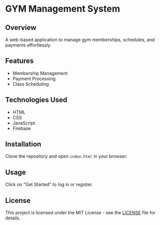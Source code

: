 # GYM Management System

## Overview
A web-based application to manage gym memberships, schedules, and payments effortlessly.

## Features
- Membership Management
- Payment Processing
- Class Scheduling

## Technologies Used
- HTML
- CSS
- JavaScript
- Firebase

## Installation
Clone the repository and open `index.html` in your browser.

## Usage
Click on "Get Started" to log in or register.

## License
This project is licensed under the MIT License - see the [LICENSE](LICENSE) file for details.

